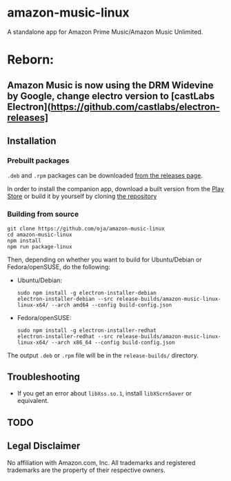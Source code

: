 # amazon-music-linux
A standalone app for Amazon Prime Music/Amazon Music Unlimited.
# **Reborn**:
## Amazon Music is now using the DRM Widevine by Google, change electro version to [castLabs Electron](https://github.com/castlabs/electron-releases]

## Installation

### Prebuilt packages
`.deb` and `.rpm` packages can be downloaded [from the releases page](https://github.com/oja/amazon-music-linux/releases).

In order to install the companion app, download a built version from the [Play Store](https://play.google.com/store/apps/details?id=site.doerr.flo.AMcompanion) or build it by yourself by cloning [the repository](https://github.com/flokol120/amazon-music-linux-app)

### Building from source
```
git clone https://github.com/oja/amazon-music-linux
cd amazon-music-linux
npm install
npm run package-linux
```

Then, depending on whether you want to build for Ubuntu/Debian or Fedora/openSUSE, do the following:

- Ubuntu/Debian:
  ```
  sudo npm install -g electron-installer-debian
  electron-installer-debian --src release-builds/amazon-music-linux-linux-x64/ --arch amd64 --config build-config.json
  ```

- Fedora/openSUSE:
  ```
  sudo npm install -g electron-installer-redhat
  electron-installer-redhat --src release-builds/amazon-music-linux-linux-x64/ --arch x86_64 --config build-config.json
  ```

The output `.deb` or `.rpm` file will be in the `release-builds/` directory.

## Troubleshooting
- If you get an error about `libXss.so.1`, install `libXScrnSaver` or equivalent.

## TODO


## Legal Disclaimer
No affiliation with Amazon.com, Inc. All trademarks and registered trademarks are the property of their respective owners.
